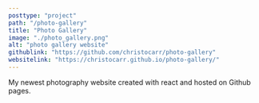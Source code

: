```yaml
---
posttype: "project"
path: "/photo-gallery"
title: "Photo Gallery"
image: "./photo_gallery.png"
alt: "photo gallery website"
githublink: "https://github.com/christocarr/photo-gallery"
websitelink: "https://christocarr.github.io/photo-gallery/"
---
```


My newest photography website created with react and hosted on Github pages. 